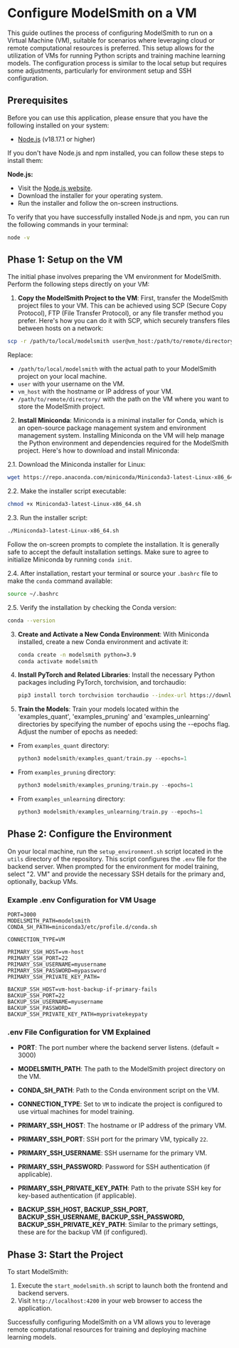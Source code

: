 # Configure ModelSmith on a VM

This guide outlines the process of configuring ModelSmith to run on a Virtual Machine (VM), suitable for scenarios where leveraging cloud or remote computational resources is preferred. This setup allows for the utilization of VMs for running Python scripts and training machine learning models. The configuration process is similar to the local setup but requires some adjustments, particularly for environment setup and SSH configuration.

## Prerequisites

Before you can use this application, please ensure that you have the following installed on your system:

- [Node.js](https://nodejs.org/) (v18.17.1 or higher)

If you don't have Node.js and npm installed, you can follow these steps to install them:

**Node.js:**

- Visit the [Node.js website](https://nodejs.org/).
- Download the installer for your operating system.
- Run the installer and follow the on-screen instructions.

To verify that you have successfully installed Node.js and npm, you can run the following commands in your terminal:

```bash
node -v
```

## Phase 1: Setup on the VM

The initial phase involves preparing the VM environment for ModelSmith. Perform the following steps directly on your VM:

1. **Copy the ModelSmith Project to the VM**: First, transfer the ModelSmith project files to your VM. This can be achieved using SCP (Secure Copy Protocol), FTP (File Transfer Protocol), or any file transfer method you prefer. Here's how you can do it with SCP, which securely transfers files between hosts on a network:

```bash
scp -r /path/to/local/modelsmith user@vm_host:/path/to/remote/directory/
```

Replace:

- `/path/to/local/modelsmith` with the actual path to your ModelSmith project on your local machine.
- `user` with your username on the VM.
- `vm_host` with the hostname or IP address of your VM.
- `/path/to/remote/directory/` with the path on the VM where you want to store the ModelSmith project.

2. **Install Miniconda**: Miniconda is a minimal installer for Conda, which is an open-source package management system and environment management system. Installing Miniconda on the VM will help manage the Python environment and dependencies required for the ModelSmith project. Here's how to download and install Miniconda:

2.1. Download the Miniconda installer for Linux:

```bash
wget https://repo.anaconda.com/miniconda/Miniconda3-latest-Linux-x86_64.sh
```

2.2. Make the installer script executable:

```bash
chmod +x Miniconda3-latest-Linux-x86_64.sh
```

2.3. Run the installer script:

```bash
./Miniconda3-latest-Linux-x86_64.sh
```

Follow the on-screen prompts to complete the installation. It is generally safe to accept the default installation settings. Make sure to agree to initialize Miniconda by running `conda init`.

2.4. After installation, restart your terminal or source your `.bashrc` file to make the `conda` command available:

```bash
source ~/.bashrc
```

2.5. Verify the installation by checking the Conda version:

```bash
conda --version
```

3. **Create and Activate a New Conda Environment**: With Miniconda installed, create a new Conda environment and activate it:

   ```bash
   conda create -n modelsmith python=3.9
   conda activate modelsmith
   ```

4. **Install PyTorch and Related Libraries**: Install the necessary Python packages including PyTorch, torchvision, and torchaudio:

   ```bash
   pip3 install torch torchvision torchaudio --index-url https://download.pytorch.org/whl/cu118
   ```

5. **Train the Models**: Train your models located within the 'examples_quant', 'examples_pruning' and 'examples_unlearning' directories by specifying the number of epochs using the --epochs flag. Adjust the number of epochs as needed:

- From `examples_quant` directory:

  ```python
  python3 modelsmith/examples_quant/train.py --epochs=1
  ```

- From `examples_pruning` directory:

  ```python
  python3 modelsmith/examples_pruning/train.py --epochs=1
  ```

- From `examples_unlearning` directory:
  ```python
  python3 modelsmith/examples_unlearning/train.py --epochs=1
  ```

## Phase 2: Configure the Environment

On your local machine, run the `setup_environment.sh` script located in the `utils` directory of the repository. This script configures the `.env` file for the backend server. When prompted for the environment for model training, select "2. VM" and provide the necessary SSH details for the primary and, optionally, backup VMs.

### Example .env Configuration for VM Usage

```
PORT=3000
MODELSMITH_PATH=modelsmith
CONDA_SH_PATH=miniconda3/etc/profile.d/conda.sh

CONNECTION_TYPE=VM

PRIMARY_SSH_HOST=vm-host
PRIMARY_SSH_PORT=22
PRIMARY_SSH_USERNAME=myusername
PRIMARY_SSH_PASSWORD=mypassword
PRIMARY_SSH_PRIVATE_KEY_PATH=

BACKUP_SSH_HOST=vm-host-backup-if-primary-fails
BACKUP_SSH_PORT=22
BACKUP_SSH_USERNAME=myusername
BACKUP_SSH_PASSWORD=
BACKUP_SSH_PRIVATE_KEY_PATH=myprivatekeypaty
```

### .env File Configuration for VM Explained

- **PORT**: The port number where the backend server listens. (default = 3000)
- **MODELSMITH_PATH**: The path to the ModelSmith project directory on the VM.
- **CONDA_SH_PATH**: Path to the Conda environment script on the VM.

- **CONNECTION_TYPE**: Set to `VM` to indicate the project is configured to use virtual machines for model training.

- **PRIMARY_SSH_HOST**: The hostname or IP address of the primary VM.
- **PRIMARY_SSH_PORT**: SSH port for the primary VM, typically `22`.
- **PRIMARY_SSH_USERNAME**: SSH username for the primary VM.
- **PRIMARY_SSH_PASSWORD**: Password for SSH authentication (if applicable).
- **PRIMARY_SSH_PRIVATE_KEY_PATH**: Path to the private SSH key for key-based authentication (if applicable).

- **BACKUP_SSH_HOST, BACKUP_SSH_PORT, BACKUP_SSH_USERNAME, BACKUP_SSH_PASSWORD, BACKUP_SSH_PRIVATE_KEY_PATH**: Similar to the primary settings, these are for the backup VM (if configured).

## Phase 3: Start the Project

To start ModelSmith:

1. Execute the `start_modelsmith.sh` script to launch both the frontend and backend servers.
2. Visit `http://localhost:4200` in your web browser to access the application.

Successfully configuring ModelSmith on a VM allows you to leverage remote computational resources for training and deploying machine learning models.
